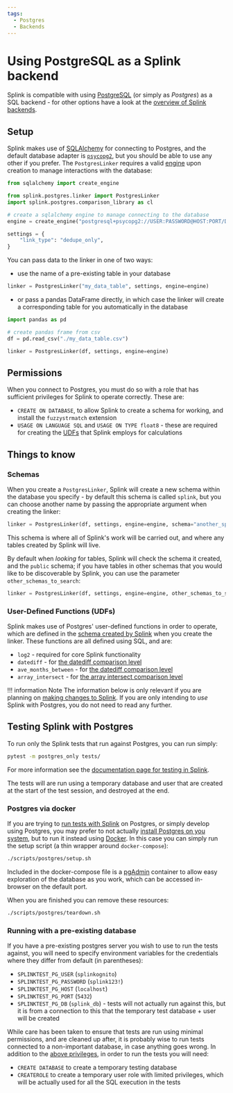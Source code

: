 ```yaml
---
tags:
  - Postgres
  - Backends
---
```


# Using PostgreSQL as a Splink backend

Splink is compatible with using [PostgreSQL](https://www.postgresql.org/) (or simply as _Postgres_) as a SQL backend - for other options have a look at the [overview of Splink backends](./backends.md).

## Setup

Splink makes use of [SQLAlchemy](https://www.sqlalchemy.org/) for connecting to Postgres, and the default database adapter is [`psycopg2`](https://www.psycopg.org/docs/index.html), but you should be able to use any other if you prefer. The `PostgresLinker` requires a valid [engine](https://docs.sqlalchemy.org/en/20/core/connections.html) upon creation to manage interactions with the database:
```py
from sqlalchemy import create_engine

from splink.postgres.linker import PostgresLinker
import splink.postgres.comparison_library as cl

# create a sqlalchemy engine to manage connecting to the database
engine = create_engine("postgresql+psycopg2://USER:PASSWORD@HOST:PORT/DB_NAME")

settings = {
    "link_type": "dedupe_only",
}
```

You can pass data to the linker in one of two ways:

* use the name of a pre-existing table in your database
```py
linker = PostgresLinker("my_data_table", settings, engine=engine)
```

* or pass a pandas DataFrame directly, in which case the linker will create a corresponding table for you automatically in the database
```py
import pandas as pd

# create pandas frame from csv
df = pd.read_csv("./my_data_table.csv")

linker = PostgresLinker(df, settings, engine=engine)
```

## Permissions

When you connect to Postgres, you must do so with a role that has sufficient privileges for Splink to operate correctly. These are:

* `CREATE ON DATABASE`, to allow Splink to create a schema for working, and install the `fuzzystrmatch` extension
* `USAGE ON LANGUAGE SQL` and `USAGE ON TYPE float8` - these are required for creating the [UDFs](#user-defined-functions-udfs) that Splink employs for calculations

## Things to know

### Schemas

When you create a `PostgresLinker`, Splink will create a new schema within the database you specify - by default this schema is called `splink`, but you can choose another name by passing the appropriate argument when creating the linker:
```py
linker = PostgresLinker(df, settings, engine=engine, schema="another_splink_schema")
```
This schema is where all of Splink's work will be carried out, and where any tables created by Splink will live.

By default when _looking_ for tables, Splink will check the schema it created, and the `public` schema; if you have tables in other schemas that you would like to be discoverable by Splink, you can use the parameter `other_schemas_to_search`:
```py
linker = PostgresLinker(df, settings, engine=engine, other_schemas_to_search=["my_data_schema_1", "my_data_schema_2"])
```

### User-Defined Functions (UDFs)

Splink makes use of Postgres' user-defined functions in order to operate, which are defined in the [schema created by Splink](#schemas) when you create the linker. These functions are all defined using SQL, and are:

* `log2` - required for core Splink functionality
* `datediff` - for [the datediff comparison level](../../comparison_level_library.md#splink.comparison_level_library.DatediffLevelBase)
* `ave_months_between` - for [the datediff comparison level](../../comparison_level_library.md#splink.comparison_level_library.DatediffLevelBase)
* `array_intersect` - for [the array intersect comparison level](../../comparison_level_library.md#splink.comparison_level_library.ArrayIntersectLevelBase)

!!! information Note
    The information below is only relevant if you are planning on [making changes to Splink](../../dev_guides/dev_guides_index.md). If you are only intending to _use_ Splink with Postgres, you do not need to read any further.

## Testing Splink with Postgres

To run only the Splink tests that run against Postgres, you can run simply:
```bash
pytest -m postgres_only tests/
```
For more information see the [documentation page for testing in Splink](../../dev_guides/changing_splink/testing.md#running-tests-for-specific-backends-or-backend-groups).

The tests will are run using a temporary database and user that are created at the start of the test session, and destroyed at the end.

### Postgres via docker

If you are trying to [run tests with Splink](../../dev_guides/changing_splink/testing.md) on Postgres, or simply develop using Postgres, you may prefer to not actually [install Postgres on you system](https://www.postgresql.org/download/), but to run it instead using [Docker](https://www.docker.com/).
In this case you can simply run the setup script (a thin wrapper around `docker-compose`):
```bash
./scripts/postgres/setup.sh
```
Included in the docker-compose file is a [pgAdmin](https://www.pgadmin.org/) container to allow easy exploration of the database as you work, which can be accessed in-browser on the default port.

When you are finished you can remove these resources:
```bash
./scripts/postgres/teardown.sh
```

### Running with a pre-existing database

If you have a pre-existing postgres server you wish to use to run the tests against, you will need to specify environment variables for the credentials where they differ from default (in parentheses):

* `SPLINKTEST_PG_USER` (`splinkognito`)
* `SPLINKTEST_PG_PASSWORD` (`splink123!`)
* `SPLINKTEST_PG_HOST` (`localhost`)
* `SPLINKTEST_PG_PORT` (`5432`)
* `SPLINKTEST_PG_DB` (`splink_db`) - tests will not actually run against this, but it is from a connection to this that the temporary test database + user will be created

While care has been taken to ensure that tests are run using minimal permissions, and are cleaned up after, it is probably wise to run tests connected to a non-important database, in case anything goes wrong.
In addition to the [above privileges](#permissions), in order to run the tests you will need:

* `CREATE DATABASE` to create a temporary testing database
* `CREATEROLE` to create a temporary user role with limited privileges, which will be actually used for all the SQL execution in the tests
